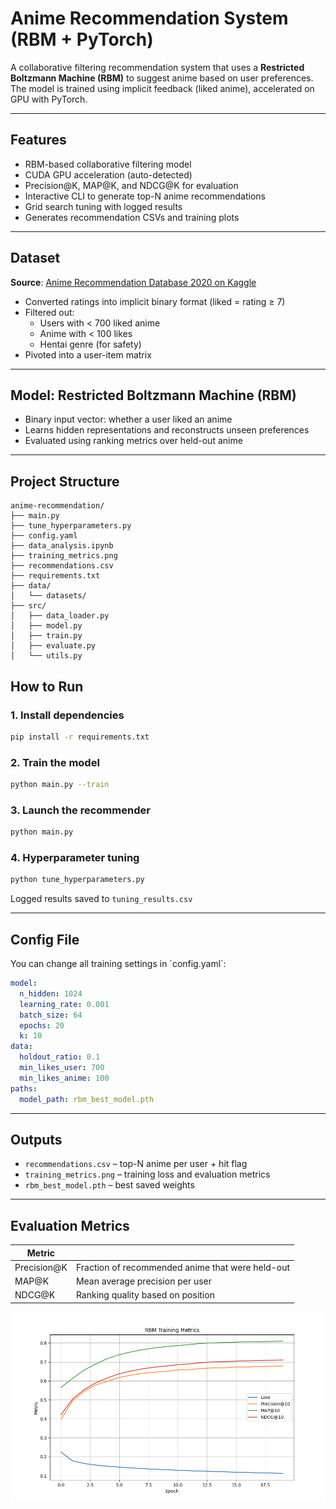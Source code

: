 # Anime Recommendation System (RBM + PyTorch)

A collaborative filtering recommendation system that uses a **Restricted Boltzmann Machine (RBM)** to suggest anime based on user preferences. The model is trained using implicit feedback (liked anime), accelerated on GPU with PyTorch.

---

## Features

- RBM-based collaborative filtering model
- CUDA GPU acceleration (auto-detected)
- Precision@K, MAP@K, and NDCG@K for evaluation
- Interactive CLI to generate top-N anime recommendations
- Grid search tuning with logged results
- Generates recommendation CSVs and training plots

---

## Dataset

**Source**: [Anime Recommendation Database 2020 on Kaggle](https://www.kaggle.com/datasets/hernan4444/anime-recommendation-database-2020)

- Converted ratings into implicit binary format (liked = rating ≥ 7)
- Filtered out:
  - Users with < 700 liked anime
  - Anime with < 100 likes
  - Hentai genre (for safety)
- Pivoted into a user-item matrix

---

## Model: Restricted Boltzmann Machine (RBM)

- Binary input vector: whether a user liked an anime
- Learns hidden representations and reconstructs unseen preferences
- Evaluated using ranking metrics over held-out anime

---

## Project Structure

```
anime-recommendation/
├── main.py                    
├── tune_hyperparameters.py    
├── config.yaml                
├── data_analysis.ipynb        
├── training_metrics.png       
├── recommendations.csv        
├── requirements.txt
├── data/
│   └── datasets/
├── src/
│   ├── data_loader.py
│   ├── model.py
│   ├── train.py
│   ├── evaluate.py
│   └── utils.py
```

## How to Run

### 1. Install dependencies
```bash
pip install -r requirements.txt
```

### 2. Train the model
```bash
python main.py --train
```

### 3. Launch the recommender
```bash
python main.py
```

### 4. Hyperparameter tuning
```bash
python tune_hyperparameters.py
```

Logged results saved to `tuning_results.csv`

---

## Config File

You can change all training settings in \`config.yaml\`:
```yaml
model:
  n_hidden: 1024
  learning_rate: 0.001
  batch_size: 64
  epochs: 20
  k: 10
data:
  holdout_ratio: 0.1
  min_likes_user: 700
  min_likes_anime: 100
paths:
  model_path: rbm_best_model.pth
```

---

## Outputs

- `recommendations.csv` – top-N anime per user + hit flag
- `training_metrics.png` – training loss and evaluation metrics
- `rbm_best_model.pth` – best saved weights

---

## Evaluation Metrics

| Metric     ||
|------------|-------------------------------------------|
| Precision@K | Fraction of recommended anime that were held-out|
| MAP@K      | Mean average precision per user|
| NDCG@K     | Ranking quality based on position|

![Training Metrics](training_metrics.png)